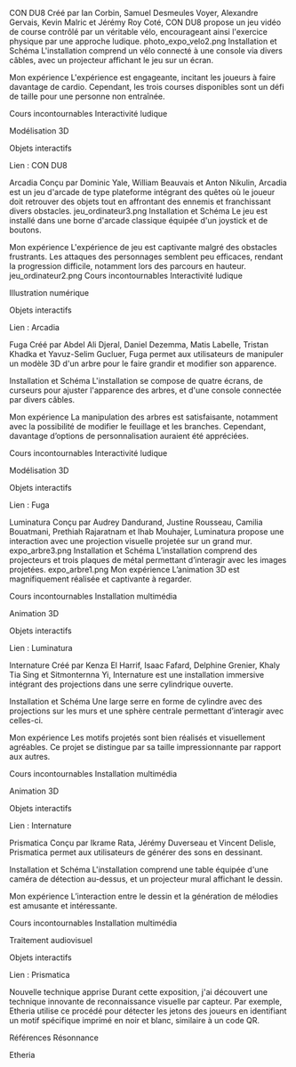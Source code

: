 CON DU8
Créé par Ian Corbin, Samuel Desmeules Voyer, Alexandre Gervais, Kevin Malric et Jérémy Roy Coté, CON DU8 propose un jeu vidéo de course contrôlé par un véritable vélo, encourageant ainsi l'exercice physique par une approche ludique.
photo_expo_velo2.png
Installation et Schéma
L'installation comprend un vélo connecté à une console via divers câbles, avec un projecteur affichant le jeu sur un écran.

Mon expérience
L'expérience est engageante, incitant les joueurs à faire davantage de cardio. Cependant, les trois courses disponibles sont un défi de taille pour une personne non entraînée.

Cours incontournables
Interactivité ludique

Modélisation 3D

Objets interactifs

Lien : CON DU8

Arcadia
Conçu par Dominic Yale, William Beauvais et Anton Nikulin, Arcadia est un jeu d'arcade de type plateforme intégrant des quêtes où le joueur doit retrouver des objets tout en affrontant des ennemis et franchissant divers obstacles.
jeu_ordinateur3.png
Installation et Schéma
Le jeu est installé dans une borne d'arcade classique équipée d'un joystick et de boutons.

Mon expérience
L'expérience de jeu est captivante malgré des obstacles frustrants. Les attaques des personnages semblent peu efficaces, rendant la progression difficile, notamment lors des parcours en hauteur.
jeu_ordinateur2.png
Cours incontournables
Interactivité ludique

Illustration numérique

Objets interactifs

Lien : Arcadia

Fuga
Créé par Abdel Ali Djeral, Daniel Dezemma, Matis Labelle, Tristan Khadka et Yavuz-Selim Gucluer, Fuga permet aux utilisateurs de manipuler un modèle 3D d'un arbre pour le faire grandir et modifier son apparence.

Installation et Schéma
L'installation se compose de quatre écrans, de curseurs pour ajuster l'apparence des arbres, et d'une console connectée par divers câbles.

Mon expérience
La manipulation des arbres est satisfaisante, notamment avec la possibilité de modifier le feuillage et les branches. Cependant, davantage d’options de personnalisation auraient été appréciées.

Cours incontournables
Interactivité ludique

Modélisation 3D

Objets interactifs

Lien : Fuga

Luminatura
Conçu par Audrey Dandurand, Justine Rousseau, Camilia Bouatmani, Prethiah Rajaratnam et Ihab Mouhajer, Luminatura propose une interaction avec une projection visuelle projetée sur un grand mur.
expo_arbre3.png
Installation et Schéma
L’installation comprend des projecteurs et trois plaques de métal permettant d’interagir avec les images projetées.
expo_arbre1.png
Mon expérience
L’animation 3D est magnifiquement réalisée et captivante à regarder.

Cours incontournables
Installation multimédia

Animation 3D

Objets interactifs

Lien : Luminatura

Internature
Créé par Kenza El Harrif, Isaac Fafard, Delphine Grenier, Khaly Tia Sing et Sitmonternna Yi, Internature est une installation immersive intégrant des projections dans une serre cylindrique ouverte.

Installation et Schéma
Une large serre en forme de cylindre avec des projections sur les murs et une sphère centrale permettant d’interagir avec celles-ci.

Mon expérience
Les motifs projetés sont bien réalisés et visuellement agréables. Ce projet se distingue par sa taille impressionnante par rapport aux autres.

Cours incontournables
Installation multimédia

Animation 3D

Objets interactifs

Lien : Internature

Prismatica
Conçu par Ikrame Rata, Jérémy Duverseau et Vincent Delisle, Prismatica permet aux utilisateurs de générer des sons en dessinant.

Installation et Schéma
L'installation comprend une table équipée d'une caméra de détection au-dessus, et un projecteur mural affichant le dessin.

Mon expérience
L’interaction entre le dessin et la génération de mélodies est amusante et intéressante.

Cours incontournables
Installation multimédia

Traitement audiovisuel

Objets interactifs

Lien : Prismatica

Nouvelle technique apprise
Durant cette exposition, j'ai découvert une technique innovante de reconnaissance visuelle par capteur. Par exemple, Etheria utilise ce procédé pour détecter les jetons des joueurs en identifiant un motif spécifique imprimé en noir et blanc, similaire à un code QR.

Références
Résonnance

Etheria
